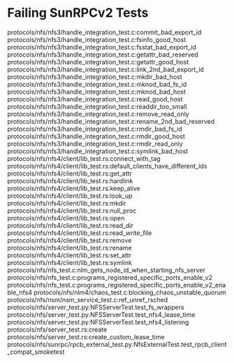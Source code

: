 # Failing SunRPCv2 Tests
protocols/nfs/nfs3/handle_integration_test.c:commit_bad_export_id
protocols/nfs/nfs3/handle_integration_test.c:fsinfo_good_host
protocols/nfs/nfs3/handle_integration_test.c:fsstat_bad_export_id
protocols/nfs/nfs3/handle_integration_test.c:getattr_bad_reserved
protocols/nfs/nfs3/handle_integration_test.c:getattr_good_host
protocols/nfs/nfs3/handle_integration_test.c:link_2nd_bad_export_id
protocols/nfs/nfs3/handle_integration_test.c:mkdir_bad_host
protocols/nfs/nfs3/handle_integration_test.c:mknod_bad_fs_id
protocols/nfs/nfs3/handle_integration_test.c:mknod_bad_host
protocols/nfs/nfs3/handle_integration_test.c:read_good_host
protocols/nfs/nfs3/handle_integration_test.c:readdir_too_small
protocols/nfs/nfs3/handle_integration_test.c:remove_read_only
protocols/nfs/nfs3/handle_integration_test.c:rename_2nd_bad_reserved
protocols/nfs/nfs3/handle_integration_test.c:rmdir_bad_fs_id
protocols/nfs/nfs3/handle_integration_test.c:rmdir_good_host
protocols/nfs/nfs3/handle_integration_test.c:rmdir_read_only
protocols/nfs/nfs3/handle_integration_test.c:symlink_bad_host
protocols/nfs/nfs4/client/lib_test.rs:connect_with_tag
protocols/nfs/nfs4/client/lib_test.rs:default_clients_have_different_ids
protocols/nfs/nfs4/client/lib_test.rs:get_attr
protocols/nfs/nfs4/client/lib_test.rs:hardlink
protocols/nfs/nfs4/client/lib_test.rs:keep_alive
protocols/nfs/nfs4/client/lib_test.rs:look_up
protocols/nfs/nfs4/client/lib_test.rs:mkdir
protocols/nfs/nfs4/client/lib_test.rs:null_proc
protocols/nfs/nfs4/client/lib_test.rs:open
protocols/nfs/nfs4/client/lib_test.rs:read_dir
protocols/nfs/nfs4/client/lib_test.rs:read_write_file
protocols/nfs/nfs4/client/lib_test.rs:remove
protocols/nfs/nfs4/client/lib_test.rs:rename
protocols/nfs/nfs4/client/lib_test.rs:set_attr
protocols/nfs/nfs4/client/lib_test.rs:symlink
protocols/nfs/nfs_test.c:nlm_gets_node_id_when_starting_nfs_server
protocols/nfs/nfs_test.c:programs_registered_specific_ports_enable_v2
protocols/nfs/nfs_test.c:programs_registered_specific_ports_enable_v2_enable_nfs4
protocols/nfs/nlm4/chaos_test.c:blocking_chaos_unstable_quorum
protocols/nfs/nsm/nsm_service_test.c:ref_unref_rsched
protocols/nfs/server_test.py:NFSServerTest.test_fs_wrappers
protocols/nfs/server_test.py:NFSServerTest.test_nfs4_lease_time
protocols/nfs/server_test.py:NFSServerTest.test_nfs4_listening
protocols/nfs/server_test.rs:create
protocols/nfs/server_test.rs:create_custom_lease_time
protocols/nfs/sunrpc/rpcb_external_test.py:NfsExternalTest.test_rpcb_client_compat_smoketest
